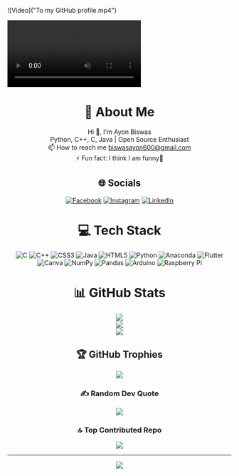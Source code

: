 ![Video]("To my GitHub profile.mp4")



<video src="To my GitHub profile.mp4" controls></video>






<div align="center">

# 💫 About Me
Hi 👋, I'm Ayon Biswas<br>
Python, C++, C, Java | Open Source Enthusiast<br>
📫 How to reach me biswasayon600@gmail.com<br>
⚡ Fun fact: I think I am funny🤣

## 🌐 Socials
[![Facebook](https://img.shields.io/badge/Facebook-%231877F2.svg?logo=Facebook&logoColor=white)](https://facebook.com/https://www.facebook.com/rik.biswas.54738) 
[![Instagram](https://img.shields.io/badge/Instagram-%23E4405F.svg?logo=Instagram&logoColor=white)](https://instagram.com/https://www.instagram.com/ayan_biswas46/) 
[![LinkedIn](https://img.shields.io/badge/LinkedIn-%230077B5.svg?logo=linkedin&logoColor=white)](https://linkedin.com/in/https://www.linkedin.com/in/ayon-biswas-907487227/) 

</div>

<div align="center">

# 💻 Tech Stack

</div>

<div align="center">

![C](https://img.shields.io/badge/c-%2300599C.svg?style=plastic&logo=c&logoColor=white) 
![C++](https://img.shields.io/badge/c++-%2300599C.svg?style=plastic&logo=c%2B%2B&logoColor=white) 
![CSS3](https://img.shields.io/badge/css3-%231572B6.svg?style=plastic&logo=css3&logoColor=white) 
![Java](https://img.shields.io/badge/java-%23ED8B00.svg?style=plastic&logo=java&logoColor=white) 
![HTML5](https://img.shields.io/badge/html5-%23E34F26.svg?style=plastic&logo=html5&logoColor=white) 
![Python](https://img.shields.io/badge/python-3670A0?style=plastic&logo=python&logoColor=ffdd54) 
![Anaconda](https://img.shields.io/badge/Anaconda-%2344A833.svg?style=plastic&logo=anaconda&logoColor=white) 
![Flutter](https://img.shields.io/badge/Flutter-%2302569B.svg?style=plastic&logo=Flutter&logoColor=white) 
![Canva](https://img.shields.io/badge/Canva-%2300C4CC.svg?style=plastic&logo=Canva&logoColor=white) 
![NumPy](https://img.shields.io/badge/numpy-%23013243.svg?style=plastic&logo=numpy&logoColor=white) 
![Pandas](https://img.shields.io/badge/pandas-%23150458.svg?style=plastic&logo=pandas&logoColor=white) 
![Arduino](https://img.shields.io/badge/-Arduino-00979D?style=plastic&logo=Arduino&logoColor=white) 
![Raspberry Pi](https://img.shields.io/badge/-RaspberryPi-C51A4A?style=plastic&logo=Raspberry-Pi)

</div>

<div align="center">

# 📊 GitHub Stats

</div>

<div align="center">

![](https://github-readme-stats.vercel.app/api?username=ayonbiswas0001&theme=dark&hide_border=false&include_all_commits=false&count_private=true)<br/>
![](https://github-readme-streak-stats.herokuapp.com/?user=ayonbiswas0001&theme=dark&hide_border=true)<br/>
![](https://github-readme-stats.vercel.app/api/top-langs/?username=ayonbiswas0001&theme=dark&hide_border=false&include_all_commits=false&count_private=false&layout=compact)

</div>


<div align="center">


## 🏆 GitHub Trophies


</div>

<div align="center">

![](https://github-profile-trophy.vercel.app/?username=ayonbiswas0001&theme=buddhism&no-frame=true&no-bg=true&margin-w=4)

</div>


<div align="center">

### ✍️ Random Dev Quote

</div>


<div align="center">

![](https://quotes-github-readme.vercel.app/api?type=vetical&theme=dark)

</div>


<div align="center">



### 🔝 Top Contributed Repo


</div>

<div align="center">

![](https://github-contributor-stats.vercel.app/api?username=ayonbiswas0001&limit=5&theme=dark&combine_all_yearly_contributions=true)

</div>

---
<div align="center">

[![](https://visitcount.itsvg.in/api?id=ayonbiswas0001&icon=0&color=0)](https://visitcount.itsvg.in)

</div>


